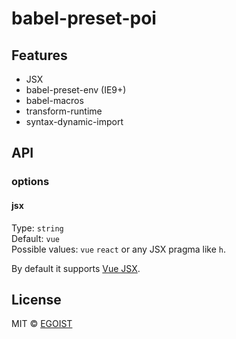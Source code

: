 # babel-preset-poi

## Features

- JSX
- babel-preset-env (IE9+)
- babel-macros
- transform-runtime
- syntax-dynamic-import

## API

### options

#### jsx

Type: `string`<br>
Default: `vue`<br>
Possible values: `vue` `react` or any JSX pragma like `h`.

By default it supports [Vue JSX](https://github.com/vuejs/babel-preset-vue).

## License

MIT &copy; [EGOIST](https://github.com/egoist)
